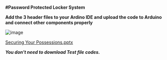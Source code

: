 **#Password Protected Locker System**

**Add the 3 header files to your Ardino IDE and upload the code to Arduino and connect other components properly**

![image](https://github.com/prottoy-bhattacharyya/password-locker-system-with-arduino/assets/83195575/96aa2006-581d-4033-99f0-c9745f0c3195)

[Securing Your Possessions.pptx](https://github.com/prottoy-bhattacharyya/password-locker-system-with-arduino/files/15409087/Securing.Your.Possessions.pptx)

***You don't need to download Test file codes.***
